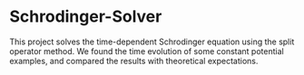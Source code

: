 # Schrodinger-Solver
This project solves the time-dependent Schrodinger equation using the
split operator method. We found the time evolution of some constant potential
examples, and compared the results with theoretical expectations.
